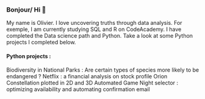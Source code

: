 ### Bonjour/ Hi 👋

My name is Olivier. I love uncovering truths through data analysis. For exemple, 
I am currently studying SQL and R on CodeAcademy. I have completed the Data science path and Python. Take a look at some Python projects I completed below.

#### Python projects :

Biodiversity in National Parks : Are certain types of species more likely to be endangered ?
Netflix : a financial analysis on stock profile
Orion Constellation plotted in 2D and 3D
Automated Game Night selector : optimizing availability and automating confirmation email 

